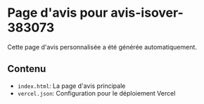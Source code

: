 # Page d'avis pour avis-isover-383073

Cette page d'avis personnalisée a été générée automatiquement.

## Contenu

- `index.html`: La page d'avis principale
- `vercel.json`: Configuration pour le déploiement Vercel

